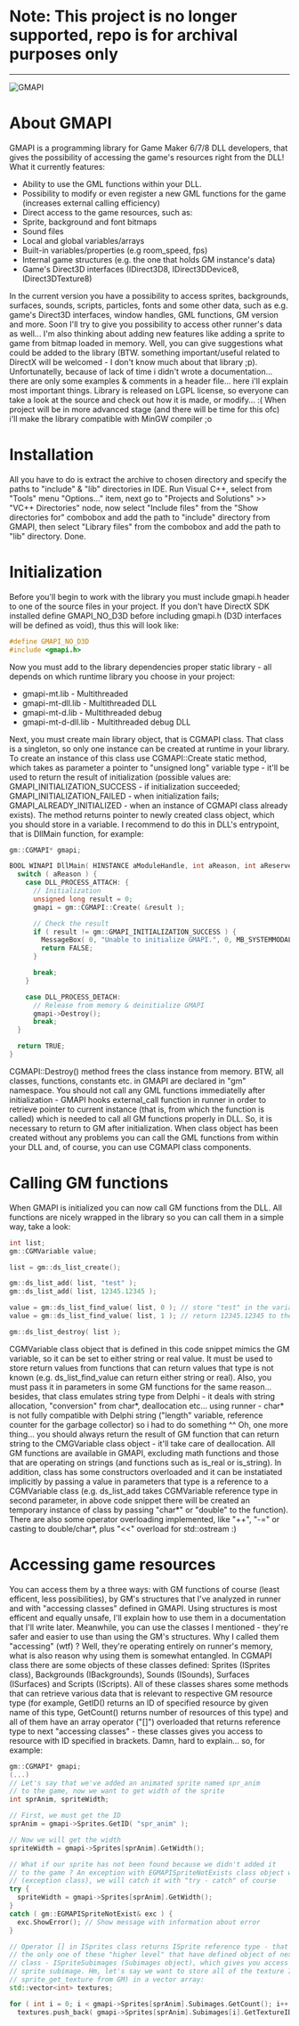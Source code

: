 # Note: This project is no longer supported, repo is for archival purposes only
***

![GMAPI](https://github.com/snakedeveloper/gmapi/blob/main/gmapi.png?raw=true)

# About GMAPI

GMAPI is a programming library for Game Maker 6/7/8 DLL developers, that gives the possibility of accessing the game's resources right from the DLL! What it currently features:

- Ability to use the GML functions within your DLL.
- Possibility to modify or even register a new GML functions for the game (increases external calling efficiency)
- Direct access to the game resources, such as:
- Sprite, background and font bitmaps
- Sound files
- Local and global variables/arrays
- Built-in variables/properties (e.g room_speed, fps)
- Internal game structures (e.g. the one that holds GM instance's data)
- Game's Direct3D interfaces (IDirect3D8, IDirect3DDevice8, IDirect3DTexture8)

In the current version you have a possibility to access sprites, backgrounds, surfaces, sounds, scripts, particles, fonts and some other data, such as e.g. game's Direct3D interfaces, window handles, GML functions, GM version and more. Soon I'll try to give you possibility to access other runner's data as well... I'm also thinking about adding new features like adding a sprite to game from bitmap loaded in memory. Well, you can give suggestions what could be added to the library (BTW. something important/useful related to DirectX will be welcomed - I don't know much about that library ;p). Unfortunatelly, because of lack of time i didn't wrote a documentation... there are only some examples & comments in a header file... here i'll explain most important things.
Library is released on LGPL license, so everyone can take a look at the source and check out how it is made, or modify... :(
When project will be in more advanced stage (and there will be time for this ofc) i'll make the library compatible with MinGW compiler ;o

# Installation

All you have to do is extract the archive to chosen directory and specify the paths to "include" & "lib" directories in IDE. Run Visual C++, select from "Tools" menu "Options..." item, next go to "Projects and Solutions" >> "VC++ Directories" node, now select "Include files" from the "Show directories for" combobox and add the path to "include" directory from GMAPI, then select "Library files" from the combobox and add the path to "lib" directory. Done.

# Initialization

Before you'll begin to work with the library you must include gmapi.h header to one of the source files in your project. If you don't have DirectX SDK installed define GMAPI_NO_D3D before including gmapi.h (D3D interfaces will be defined as void), thus this will look like:

```c++
#define GMAPI_NO_D3D
#include <gmapi.h>
```
Now you must add to the library dependencies proper static library - all depends on which runtime library you choose in your project:

- gmapi-mt.lib - Multithreaded
- gmapi-mt-dll.lib - Multithreaded DLL
- gmapi-mt-d.lib - Multithreaded debug
- gmapi-mt-d-dll.lib - Multithreaded debug DLL

Next, you must create main library object, that is CGMAPI class. That class is a singleton, so only one instance can be created at runtime in your library. To create an instance of this class use CGMAPI::Create static method, which takes as parameter a pointer to "unsigned long" variable type - it'll be used to return the result of initialization (possible values are: GMAPI_INITIALIZATION_SUCCESS - if initialization succeeded; GMAPI_INITIALIZATION_FAILED - when initialization fails; GMAPI_ALREADY_INITIALIZED - when an instance of CGMAPI class already exists). The method returns pointer to newly created class object, which you should store in a variable. I recommend to do this in DLL's entrypoint, that is DllMain function, for example:
```c++
gm::CGMAPI* gmapi;

BOOL WINAPI DllMain( HINSTANCE aModuleHandle, int aReason, int aReserved ) {
  switch ( aReason ) {
    case DLL_PROCESS_ATTACH: {
      // Initialization
      unsigned long result = 0;
      gmapi = gm::CGMAPI::Create( &result );

      // Check the result
      if ( result != gm::GMAPI_INITIALIZATION_SUCCESS ) {
        MessageBox( 0, "Unable to initialize GMAPI.", 0, MB_SYSTEMMODAL | MB_ICONERROR );
        return FALSE;
      }

      break;
    }

    case DLL_PROCESS_DETACH:
      // Release from memory & deinitialize GMAPI
      gmapi->Destroy();
      break;
  }

  return TRUE;
}
```

CGMAPI::Destroy() method frees the class instance from memory. BTW, all classes, functions, constants etc. in GMAPI are declared in "gm" namespace. You should not call any GML functions immediatelly after initialization - GMAPI hooks external_call function in runner in order to retrieve pointer to current instance (that is, from which the function is called) which is needed to call all GM functions properly in DLL. So, it is necessary to return to GM after initialization. When class object has been created without any problems you can call the GML functions from within your DLL and, of course, you can use CGMAPI class components.

# Calling GM functions

When GMAPI is initialized you can now call GM functions from the DLL. All functions are nicely wrapped in the library so you can call them in a simple way, take a look:

```c++
int list;
gm::CGMVariable value;

list = gm::ds_list_create();

gm::ds_list_add( list, "test" );
gm::ds_list_add( list, 12345.12345 );

value = gm::ds_list_find_value( list, 0 ); // store "test" in the variable
value = gm::ds_list_find_value( list, 1 ); // return 12345.12345 to the variable

gm::ds_list_destroy( list );
```

CGMVariable class object that is defined in this code snippet mimics the GM variable, so it can be set to either string or real value. It must be used to store return values from functions that can return values that type is not known (e.g. ds_list_find_value can return either string or real). Also, you must pass it in parameters in some GM functions for the same reason... besides, that class emulates string type from Delphi - it deals with string allocation, "conversion" from char*, deallocation etc... using runner - char* is not fully compatible with Delphi string ("length" variable, reference counter for the garbage collector) so i had to do something ^^ Oh, one more thing... you should always return the result of GM function that can return string to the CMGVariable class object - it'll take care of deallocation.
All GM functions are available in GMAPI, excluding math functions and those that are operating on strings (and functions such as is_real or is_string). In addition, class has some constructors overloaded and it can be instatiated implicitly by passing a value in parameters that type is a reference to a CGMVariable class (e.g. ds_list_add takes CGMVariable reference type in second parameter, in above code snippet there will be created an temporary instance of class by passing "char*" or "double" to the function). There are also some operator overloading implemented, like "++", "-=" or casting to double/char*, plus "<<" overload for std::ostream :)

# Accessing game resources

You can access them by a three ways: with GM functions of course (least efficent, less possibilities), by GM's structures that I've analyzed in runner and with "accessing classes" defined in GMAPI. Using structures is most efficent and equally unsafe, I'll explain how to use them in a documentation that I'll write later. Meanwhile, you can use the classes I mentioned - they're safer and easier to use than using the GM's structures. Why I called them "accessing" (wtf) ? Well, they're operating entirely on runner's memory, what is also reason why using them is somewhat entangled. In CGMAPI class there are some objects of these classes defined: Sprites (ISprites class), Backgrounds (IBackgrounds), Sounds (ISounds), Surfaces (ISurfaces) and Scripts (IScripts). All of these classes shares some methods that can retrieve various data that is relevant to respective GM resource type (for example, GetID() returns an ID of specified resource by given name of this type, GetCount() returns number of resources of this type) and all of them have an array operator ("[]") overloaded that returns reference type to next "accessing classes" - these classes gives you access to resource with ID specified in brackets. Damn, hard to explain... so, for example:

```c++
gm::CGMAPI* gmapi;
(...)
// Let's say that we've added an animated sprite named spr_anim
// to the game, now we want to get width of the sprite
int sprAnim, spriteWidth;

// First, we must get the ID
sprAnim = gmapi->Sprites.GetID( "spr_anim" );

// Now we will get the width
spriteWidth = gmapi->Sprites[sprAnim].GetWidth();

// What if our sprite has not been found because we didn't added it
// to the game ? An exception with EGMAPISpriteNotExists class object will be thrown
// (exception class), we will catch it with "try - catch" of course
try {
  spriteWidth = gmapi->Sprites[sprAnim].GetWidth();
}
catch ( gm::EGMAPISpriteNotExist& exc ) {
  exc.ShowError(); // Show message with information about error
}

// Operator [] in ISprites class returns ISprite reference type - that class is
// the only one of these "higher level" that have defined object of next such
// class - ISpriteSubimages (Subimages object), which gives you access to specified
// sprite subimage. Hm, let's say we want to store all of the texture ID (a'la
// sprite_get_texture from GM) in a vector array:
std::vector<int> textures;

for ( int i = 0; i < gmapi->Sprites[sprAnim].Subimages.GetCount(); i++ )
  textures.push_back( gmapi->Sprites[sprAnim].Subimages[i].GetTextureID() );
```
